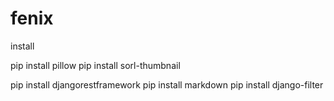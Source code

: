 # fenix
install

pip install pillow
pip install sorl-thumbnail

pip install djangorestframework
pip install markdown
pip install django-filter
